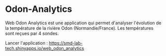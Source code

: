 # Odon-Analytics

Web Odon Analytics est une application qui permet d'analyser l'évolution de la température de la rivière Odon (Normandie/France). 
Les températures sont reçues par 4 sondes.

Lancer l'application : https://smd-lab-tech.shinyapps.io/web_odon_analytics
